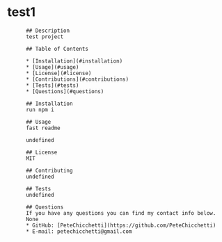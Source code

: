 # test1
          
          ## Description 
          test project
          
          ## Table of Contents

          * [Installation](#installation)
          * [Usage](#usage)
          * [License](#license)
          * [Contributions](#contributions)
          * [Tests](#tests)
          * [Questions](#questions)
          
          ## Installation
          run npm i
          
          ## Usage
          fast readme

          undefined
          
          ## License
          MIT
          
          ## Contributing
          undefined
          
          ## Tests
          undefined
          
          ## Questions
          If you have any questions you can find my contact info below.
          None
          * GitHub: [PeteChicchetti](https://github.com/PeteChicchetti)
          * E-mail: petechicchetti@gmail.com
